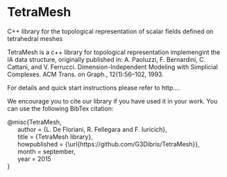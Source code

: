 # TetraMesh

C++ library for the topological representation of scalar fields defined on tetrahedral meshes


TetraMesh is a c++ library for topological representation implemengint the IA data structure, originally published in:
A. Paoluzzi, F. Bernardini, C. Cattani, and V. Ferrucci. Dimension-Independent Modeling with Simplicial Complexes. ACM Trans. on Graph., 12(1):56–102, 1993.

For details and quick start instructions please refer to http....

We encourage you to cite our library if you have used it in your work. You can use the following BibTex citation:
<p>@misc{TetraMesh,</br>
  &nbsp;&nbsp;&nbsp;&nbsp;&nbsp; author       = {L. De Floriani, R. Fellegara and F. Iuricich},</br>
  &nbsp;&nbsp;&nbsp;&nbsp;&nbsp; title        = {TetraMesh library},</br>
  &nbsp;&nbsp;&nbsp;&nbsp;&nbsp; howpublished = {\url{https://github.com/G3Dibris/TetraMesh}},</br>
  &nbsp;&nbsp;&nbsp;&nbsp;&nbsp; month        = september,</br>
  &nbsp;&nbsp;&nbsp;&nbsp;&nbsp; year         = 2015</br>
}</p>
